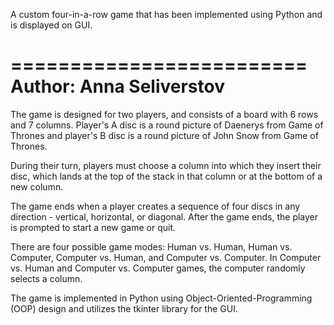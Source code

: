 A custom four-in-a-row game that has been implemented using Python and is displayed on GUI.

=========================
Author: Anna Seliverstov
=========================

The game is designed for two players, and consists of a board with 6 rows and 7 columns. 
Player's A disc is a round picture of Daenerys from Game of Thrones and player's B disc is 
a round picture of John Snow from Game of Thrones.

During their turn, players must choose a column into which they insert their disc, which 
lands at the top of the stack in that column or at the bottom of a new column.

The game ends when a player creates a sequence of four discs in any direction - vertical, 
horizontal, or diagonal. After the game ends, the player is prompted to start a new game or quit.

There are four possible game modes: Human vs. Human, Human vs. Computer, Computer vs. Human, 
and Computer vs. Computer. In Computer vs. Human and Computer vs. Computer games, the computer 
randomly selects a column.

The game is implemented in Python using Object-Oriented-Programming (OOP) design and utilizes 
the tkinter library for the GUI.
